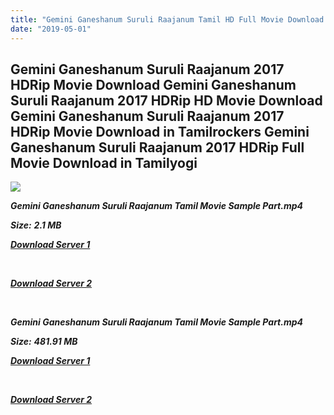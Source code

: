 ```yaml
---
title: "Gemini Ganeshanum Suruli Raajanum Tamil HD Full Movie Download Gemini Ganeshanum Suruli Raajanum Tamil HD Movie Download"
date: "2019-05-01"
---
```


## Gemini Ganeshanum Suruli Raajanum 2017 HDRip Movie Download Gemini Ganeshanum Suruli Raajanum 2017 HDRip HD Movie Download Gemini Ganeshanum Suruli Raajanum 2017 HDRip Movie Download in Tamilrockers Gemini Ganeshanum Suruli Raajanum 2017 HDRip Full Movie Download in Tamilyogi

![](https://images.moviebuff.com/e29780fe-acb8-4362-a250-4e42e7d86200?w=1000)

**_Gemini Ganeshanum Suruli Raajanum Tamil Movie Sample Part.mp4_**

**_Size:_** **_2.1 MB_**

**_[Download Server 1](http://b1.wetransfer.vip/files/Tamil{1d8d357801e2f4b6710faa3d835097c5c618a0f0fcded2c527300dcab25e4b83}202017{1d8d357801e2f4b6710faa3d835097c5c618a0f0fcded2c527300dcab25e4b83}20Movies/{1d8d357801e2f4b6710faa3d835097c5c618a0f0fcded2c527300dcab25e4b83}20Gemini{1d8d357801e2f4b6710faa3d835097c5c618a0f0fcded2c527300dcab25e4b83}20Ganeshanum{1d8d357801e2f4b6710faa3d835097c5c618a0f0fcded2c527300dcab25e4b83}20Suruli{1d8d357801e2f4b6710faa3d835097c5c618a0f0fcded2c527300dcab25e4b83}20Raajanum/Gemini{1d8d357801e2f4b6710faa3d835097c5c618a0f0fcded2c527300dcab25e4b83}20Ganeshanum{1d8d357801e2f4b6710faa3d835097c5c618a0f0fcded2c527300dcab25e4b83}20Suruli{1d8d357801e2f4b6710faa3d835097c5c618a0f0fcded2c527300dcab25e4b83}20Raajanum{1d8d357801e2f4b6710faa3d835097c5c618a0f0fcded2c527300dcab25e4b83}20(2017){1d8d357801e2f4b6710faa3d835097c5c618a0f0fcded2c527300dcab25e4b83}20HDRip/Gemini{1d8d357801e2f4b6710faa3d835097c5c618a0f0fcded2c527300dcab25e4b83}20Ganeshanum{1d8d357801e2f4b6710faa3d835097c5c618a0f0fcded2c527300dcab25e4b83}20Suruli{1d8d357801e2f4b6710faa3d835097c5c618a0f0fcded2c527300dcab25e4b83}20Raajanum{1d8d357801e2f4b6710faa3d835097c5c618a0f0fcded2c527300dcab25e4b83}20(2017){1d8d357801e2f4b6710faa3d835097c5c618a0f0fcded2c527300dcab25e4b83}20HDRip{1d8d357801e2f4b6710faa3d835097c5c618a0f0fcded2c527300dcab25e4b83}20Sample{1d8d357801e2f4b6710faa3d835097c5c618a0f0fcded2c527300dcab25e4b83}20(640x360).mp4)_**

**_[  
](http://b1.wetransfer.vip/files/Tamil{1d8d357801e2f4b6710faa3d835097c5c618a0f0fcded2c527300dcab25e4b83}202017{1d8d357801e2f4b6710faa3d835097c5c618a0f0fcded2c527300dcab25e4b83}20Movies/{1d8d357801e2f4b6710faa3d835097c5c618a0f0fcded2c527300dcab25e4b83}20Gemini{1d8d357801e2f4b6710faa3d835097c5c618a0f0fcded2c527300dcab25e4b83}20Ganeshanum{1d8d357801e2f4b6710faa3d835097c5c618a0f0fcded2c527300dcab25e4b83}20Suruli{1d8d357801e2f4b6710faa3d835097c5c618a0f0fcded2c527300dcab25e4b83}20Raajanum/Gemini{1d8d357801e2f4b6710faa3d835097c5c618a0f0fcded2c527300dcab25e4b83}20Ganeshanum{1d8d357801e2f4b6710faa3d835097c5c618a0f0fcded2c527300dcab25e4b83}20Suruli{1d8d357801e2f4b6710faa3d835097c5c618a0f0fcded2c527300dcab25e4b83}20Raajanum{1d8d357801e2f4b6710faa3d835097c5c618a0f0fcded2c527300dcab25e4b83}20(2017){1d8d357801e2f4b6710faa3d835097c5c618a0f0fcded2c527300dcab25e4b83}20HDRip/Gemini{1d8d357801e2f4b6710faa3d835097c5c618a0f0fcded2c527300dcab25e4b83}20Ganeshanum{1d8d357801e2f4b6710faa3d835097c5c618a0f0fcded2c527300dcab25e4b83}20Suruli{1d8d357801e2f4b6710faa3d835097c5c618a0f0fcded2c527300dcab25e4b83}20Raajanum{1d8d357801e2f4b6710faa3d835097c5c618a0f0fcded2c527300dcab25e4b83}20(2017){1d8d357801e2f4b6710faa3d835097c5c618a0f0fcded2c527300dcab25e4b83}20HDRip{1d8d357801e2f4b6710faa3d835097c5c618a0f0fcded2c527300dcab25e4b83}20Sample{1d8d357801e2f4b6710faa3d835097c5c618a0f0fcded2c527300dcab25e4b83}20(640x360).mp4)_**

**_[Download Server 2](http://b1.wetransfer.vip/files/Tamil{1d8d357801e2f4b6710faa3d835097c5c618a0f0fcded2c527300dcab25e4b83}202017{1d8d357801e2f4b6710faa3d835097c5c618a0f0fcded2c527300dcab25e4b83}20Movies/{1d8d357801e2f4b6710faa3d835097c5c618a0f0fcded2c527300dcab25e4b83}20Gemini{1d8d357801e2f4b6710faa3d835097c5c618a0f0fcded2c527300dcab25e4b83}20Ganeshanum{1d8d357801e2f4b6710faa3d835097c5c618a0f0fcded2c527300dcab25e4b83}20Suruli{1d8d357801e2f4b6710faa3d835097c5c618a0f0fcded2c527300dcab25e4b83}20Raajanum/Gemini{1d8d357801e2f4b6710faa3d835097c5c618a0f0fcded2c527300dcab25e4b83}20Ganeshanum{1d8d357801e2f4b6710faa3d835097c5c618a0f0fcded2c527300dcab25e4b83}20Suruli{1d8d357801e2f4b6710faa3d835097c5c618a0f0fcded2c527300dcab25e4b83}20Raajanum{1d8d357801e2f4b6710faa3d835097c5c618a0f0fcded2c527300dcab25e4b83}20(2017){1d8d357801e2f4b6710faa3d835097c5c618a0f0fcded2c527300dcab25e4b83}20HDRip/Gemini{1d8d357801e2f4b6710faa3d835097c5c618a0f0fcded2c527300dcab25e4b83}20Ganeshanum{1d8d357801e2f4b6710faa3d835097c5c618a0f0fcded2c527300dcab25e4b83}20Suruli{1d8d357801e2f4b6710faa3d835097c5c618a0f0fcded2c527300dcab25e4b83}20Raajanum{1d8d357801e2f4b6710faa3d835097c5c618a0f0fcded2c527300dcab25e4b83}20(2017){1d8d357801e2f4b6710faa3d835097c5c618a0f0fcded2c527300dcab25e4b83}20HDRip{1d8d357801e2f4b6710faa3d835097c5c618a0f0fcded2c527300dcab25e4b83}20Sample{1d8d357801e2f4b6710faa3d835097c5c618a0f0fcded2c527300dcab25e4b83}20(640x360).mp4)_**

**_[  
](http://b1.wetransfer.vip/files/Tamil{1d8d357801e2f4b6710faa3d835097c5c618a0f0fcded2c527300dcab25e4b83}202017{1d8d357801e2f4b6710faa3d835097c5c618a0f0fcded2c527300dcab25e4b83}20Movies/{1d8d357801e2f4b6710faa3d835097c5c618a0f0fcded2c527300dcab25e4b83}20Gemini{1d8d357801e2f4b6710faa3d835097c5c618a0f0fcded2c527300dcab25e4b83}20Ganeshanum{1d8d357801e2f4b6710faa3d835097c5c618a0f0fcded2c527300dcab25e4b83}20Suruli{1d8d357801e2f4b6710faa3d835097c5c618a0f0fcded2c527300dcab25e4b83}20Raajanum/Gemini{1d8d357801e2f4b6710faa3d835097c5c618a0f0fcded2c527300dcab25e4b83}20Ganeshanum{1d8d357801e2f4b6710faa3d835097c5c618a0f0fcded2c527300dcab25e4b83}20Suruli{1d8d357801e2f4b6710faa3d835097c5c618a0f0fcded2c527300dcab25e4b83}20Raajanum{1d8d357801e2f4b6710faa3d835097c5c618a0f0fcded2c527300dcab25e4b83}20(2017){1d8d357801e2f4b6710faa3d835097c5c618a0f0fcded2c527300dcab25e4b83}20HDRip/Gemini{1d8d357801e2f4b6710faa3d835097c5c618a0f0fcded2c527300dcab25e4b83}20Ganeshanum{1d8d357801e2f4b6710faa3d835097c5c618a0f0fcded2c527300dcab25e4b83}20Suruli{1d8d357801e2f4b6710faa3d835097c5c618a0f0fcded2c527300dcab25e4b83}20Raajanum{1d8d357801e2f4b6710faa3d835097c5c618a0f0fcded2c527300dcab25e4b83}20(2017){1d8d357801e2f4b6710faa3d835097c5c618a0f0fcded2c527300dcab25e4b83}20HDRip{1d8d357801e2f4b6710faa3d835097c5c618a0f0fcded2c527300dcab25e4b83}20Sample{1d8d357801e2f4b6710faa3d835097c5c618a0f0fcded2c527300dcab25e4b83}20(640x360).mp4)_**

**_Gemini Ganeshanum Suruli Raajanum Tamil Movie Sample Part.mp4_**

**_Size:_** **_481.91 MB_**

**_[Download Server 1](http://b1.wetransfer.vip/files/Tamil{1d8d357801e2f4b6710faa3d835097c5c618a0f0fcded2c527300dcab25e4b83}202017{1d8d357801e2f4b6710faa3d835097c5c618a0f0fcded2c527300dcab25e4b83}20Movies/{1d8d357801e2f4b6710faa3d835097c5c618a0f0fcded2c527300dcab25e4b83}20Gemini{1d8d357801e2f4b6710faa3d835097c5c618a0f0fcded2c527300dcab25e4b83}20Ganeshanum{1d8d357801e2f4b6710faa3d835097c5c618a0f0fcded2c527300dcab25e4b83}20Suruli{1d8d357801e2f4b6710faa3d835097c5c618a0f0fcded2c527300dcab25e4b83}20Raajanum/Gemini{1d8d357801e2f4b6710faa3d835097c5c618a0f0fcded2c527300dcab25e4b83}20Ganeshanum{1d8d357801e2f4b6710faa3d835097c5c618a0f0fcded2c527300dcab25e4b83}20Suruli{1d8d357801e2f4b6710faa3d835097c5c618a0f0fcded2c527300dcab25e4b83}20Raajanum{1d8d357801e2f4b6710faa3d835097c5c618a0f0fcded2c527300dcab25e4b83}20(2017){1d8d357801e2f4b6710faa3d835097c5c618a0f0fcded2c527300dcab25e4b83}20HDRip/Gemini{1d8d357801e2f4b6710faa3d835097c5c618a0f0fcded2c527300dcab25e4b83}20Ganeshanum{1d8d357801e2f4b6710faa3d835097c5c618a0f0fcded2c527300dcab25e4b83}20Suruli{1d8d357801e2f4b6710faa3d835097c5c618a0f0fcded2c527300dcab25e4b83}20Raajanum{1d8d357801e2f4b6710faa3d835097c5c618a0f0fcded2c527300dcab25e4b83}20(2017){1d8d357801e2f4b6710faa3d835097c5c618a0f0fcded2c527300dcab25e4b83}20HDRip{1d8d357801e2f4b6710faa3d835097c5c618a0f0fcded2c527300dcab25e4b83}20Single{1d8d357801e2f4b6710faa3d835097c5c618a0f0fcded2c527300dcab25e4b83}20Part{1d8d357801e2f4b6710faa3d835097c5c618a0f0fcded2c527300dcab25e4b83}20(640x360).mp4)_**

**_[  
](http://b1.wetransfer.vip/files/Tamil{1d8d357801e2f4b6710faa3d835097c5c618a0f0fcded2c527300dcab25e4b83}202017{1d8d357801e2f4b6710faa3d835097c5c618a0f0fcded2c527300dcab25e4b83}20Movies/{1d8d357801e2f4b6710faa3d835097c5c618a0f0fcded2c527300dcab25e4b83}20Gemini{1d8d357801e2f4b6710faa3d835097c5c618a0f0fcded2c527300dcab25e4b83}20Ganeshanum{1d8d357801e2f4b6710faa3d835097c5c618a0f0fcded2c527300dcab25e4b83}20Suruli{1d8d357801e2f4b6710faa3d835097c5c618a0f0fcded2c527300dcab25e4b83}20Raajanum/Gemini{1d8d357801e2f4b6710faa3d835097c5c618a0f0fcded2c527300dcab25e4b83}20Ganeshanum{1d8d357801e2f4b6710faa3d835097c5c618a0f0fcded2c527300dcab25e4b83}20Suruli{1d8d357801e2f4b6710faa3d835097c5c618a0f0fcded2c527300dcab25e4b83}20Raajanum{1d8d357801e2f4b6710faa3d835097c5c618a0f0fcded2c527300dcab25e4b83}20(2017){1d8d357801e2f4b6710faa3d835097c5c618a0f0fcded2c527300dcab25e4b83}20HDRip/Gemini{1d8d357801e2f4b6710faa3d835097c5c618a0f0fcded2c527300dcab25e4b83}20Ganeshanum{1d8d357801e2f4b6710faa3d835097c5c618a0f0fcded2c527300dcab25e4b83}20Suruli{1d8d357801e2f4b6710faa3d835097c5c618a0f0fcded2c527300dcab25e4b83}20Raajanum{1d8d357801e2f4b6710faa3d835097c5c618a0f0fcded2c527300dcab25e4b83}20(2017){1d8d357801e2f4b6710faa3d835097c5c618a0f0fcded2c527300dcab25e4b83}20HDRip{1d8d357801e2f4b6710faa3d835097c5c618a0f0fcded2c527300dcab25e4b83}20Single{1d8d357801e2f4b6710faa3d835097c5c618a0f0fcded2c527300dcab25e4b83}20Part{1d8d357801e2f4b6710faa3d835097c5c618a0f0fcded2c527300dcab25e4b83}20(640x360).mp4)_**

**_[Download Server 2](http://b1.wetransfer.vip/files/Tamil{1d8d357801e2f4b6710faa3d835097c5c618a0f0fcded2c527300dcab25e4b83}202017{1d8d357801e2f4b6710faa3d835097c5c618a0f0fcded2c527300dcab25e4b83}20Movies/{1d8d357801e2f4b6710faa3d835097c5c618a0f0fcded2c527300dcab25e4b83}20Gemini{1d8d357801e2f4b6710faa3d835097c5c618a0f0fcded2c527300dcab25e4b83}20Ganeshanum{1d8d357801e2f4b6710faa3d835097c5c618a0f0fcded2c527300dcab25e4b83}20Suruli{1d8d357801e2f4b6710faa3d835097c5c618a0f0fcded2c527300dcab25e4b83}20Raajanum/Gemini{1d8d357801e2f4b6710faa3d835097c5c618a0f0fcded2c527300dcab25e4b83}20Ganeshanum{1d8d357801e2f4b6710faa3d835097c5c618a0f0fcded2c527300dcab25e4b83}20Suruli{1d8d357801e2f4b6710faa3d835097c5c618a0f0fcded2c527300dcab25e4b83}20Raajanum{1d8d357801e2f4b6710faa3d835097c5c618a0f0fcded2c527300dcab25e4b83}20(2017){1d8d357801e2f4b6710faa3d835097c5c618a0f0fcded2c527300dcab25e4b83}20HDRip/Gemini{1d8d357801e2f4b6710faa3d835097c5c618a0f0fcded2c527300dcab25e4b83}20Ganeshanum{1d8d357801e2f4b6710faa3d835097c5c618a0f0fcded2c527300dcab25e4b83}20Suruli{1d8d357801e2f4b6710faa3d835097c5c618a0f0fcded2c527300dcab25e4b83}20Raajanum{1d8d357801e2f4b6710faa3d835097c5c618a0f0fcded2c527300dcab25e4b83}20(2017){1d8d357801e2f4b6710faa3d835097c5c618a0f0fcded2c527300dcab25e4b83}20HDRip{1d8d357801e2f4b6710faa3d835097c5c618a0f0fcded2c527300dcab25e4b83}20Single{1d8d357801e2f4b6710faa3d835097c5c618a0f0fcded2c527300dcab25e4b83}20Part{1d8d357801e2f4b6710faa3d835097c5c618a0f0fcded2c527300dcab25e4b83}20(640x360).mp4)_**
